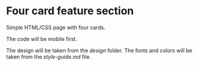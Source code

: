 # Four card feature section

Simple HTML/CSS page with four cards.

The code will be mobile first.

The design will be taken from the *design* folder. The fonts and colors will be taken from the *style-guide.md* file.